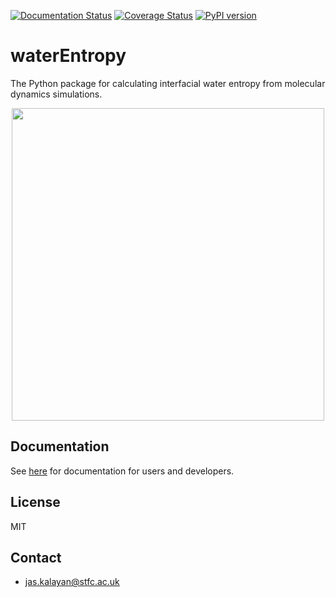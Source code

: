 [![Documentation Status](https://readthedocs.org/projects/waterentropy/badge/?version=latest)](https://waterentropy.readthedocs.io/en/latest/?badge=latest)
[![Coverage Status](https://coveralls.io/repos/github/jkalayan/waterEntropy/badge.svg?branch=main)](https://coveralls.io/github/jkalayan/waterEntropy?branch=main)
[![PyPI version](https://badge.fury.io/py/waterEntropy.svg)](https://badge.fury.io/py/waterEntropy)

# waterEntropy
The Python package for calculating interfacial water entropy from molecular dynamics simulations.

<p align="center">
<img src="docs/source/images/waterentropy_logo_grey.png" width="500px" />
</p>

## Documentation

See [here](https://waterentropy.readthedocs.io/en/latest/) for documentation for users and developers.

## License

MIT

## Contact

- jas.kalayan@stfc.ac.uk
